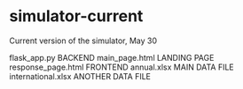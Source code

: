 # simulator-current
Current version of the simulator, May 30

flask_app.py BACKEND
main_page.html LANDING PAGE
response_page.html FRONTEND
annual.xlsx MAIN DATA FILE
international.xlsx ANOTHER DATA FILE

